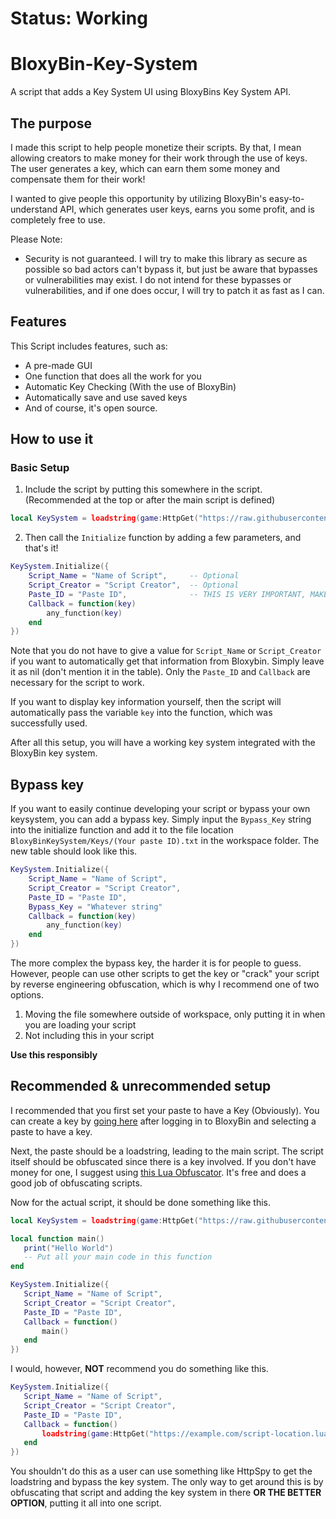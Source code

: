 # Status: Working

# BloxyBin-Key-System
A script that adds a Key System UI using BloxyBins Key System API.

## The purpose
I made this script to help people monetize their scripts. By that, I mean allowing creators to make money for their work through the use of keys. The user generates a key, which can earn them some money and compensate them for their work!
 
I wanted to give people this opportunity by utilizing BloxyBin's easy-to-understand API, which generates user keys, earns you some profit, and is completely free to use.

Please Note:
* Security is not guaranteed. I will try to make this library as secure as possible so bad actors can't bypass it, but just be aware that bypasses or vulnerabilities may exist. I do not intend for these bypasses or vulnerabilities, and if one does occur, I will try to patch it as fast as I can.

## Features
 This Script includes features, such as:
 * A pre-made GUI
 * One function that does all the work for you
 * Automatic Key Checking (With the use of BloxyBin)
 * Automatically save and use saved keys
 * And of course, it's open source.

## How to use it

### Basic Setup

1) Include the script by putting this somewhere in the script. (Recommended at the top or after the main script is defined)

```lua
local KeySystem = loadstring(game:HttpGet("https://raw.githubusercontent.com/Vortex-scripts/BloxyBin-Key-System/main/main.lua"))()
```

2) Then call the `Initialize` function by adding a few parameters, and that's it!
```lua
KeySystem.Initialize({
    Script_Name = "Name of Script",     -- Optional
    Script_Creator = "Script Creator",  -- Optional
    Paste_ID = "Paste ID",              -- THIS IS VERY IMPORTANT, MAKE SURE IT MATCHES YOUR PASTE ID
    Callback = function(key)
        any_function(key)
    end
})
```

Note that you do not have to give a value for `Script_Name` or `Script_Creator` if you want to automatically get that information from Bloxybin. Simply leave it as nil (don't mention it in the table). Only the `Paste_ID` and `Callback` are necessary for the script to work.

If you want to display key information yourself, then the script will automatically pass the variable `key` into the function, which was successfully used.

After all this setup, you will have a working key system integrated with the BloxyBin key system.

## Bypass key

If you want to easily continue developing your script or bypass your own keysystem, you can add a bypass key. Simply input the `Bypass_Key` string into the initialize function and add it to the file location `BloxyBinKeySystem/Keys/(Your paste ID).txt` in the workspace folder. The new table should look like this.
```lua
KeySystem.Initialize({
    Script_Name = "Name of Script",
    Script_Creator = "Script Creator",
    Paste_ID = "Paste ID",
    Bypass_Key = "Whatever string"
    Callback = function(key)
        any_function(key)
    end
})
```

The more complex the bypass key, the harder it is for people to guess. However, people can use other scripts to get the key or "crack" your script by reverse engineering obfuscation, which is why I recommend one of two options.

1) Moving the file somewhere outside of workspace, only putting it in when you are loading your script
2) Not including this in your script

**Use this responsibly**

## Recommended & unrecommended setup
I recommended that you first set your paste to have a Key (Obviously). You can create a key by [going here](https://bloxybin.com/account/dashboard?=key_api) after logging in to BloxyBin and selecting a paste to have a key.

Next, the paste should be a loadstring, leading to the main script. The script itself should be obfuscated since there is a key involved. If you don't have money for one, I suggest using [this Lua Obfuscator](https://luaobfuscator.com). It's free and does a good job of obfuscating scripts.

Now for the actual script, it should be done something like this.

 ```lua
local KeySystem = loadstring(game:HttpGet("https://raw.githubusercontent.com/Vortex-scripts/BloxyBin-Key-System/main/main.lua"))()

local function main()
    print("Hello World")
    -- Put all your main code in this function
end

KeySystem.Initialize({
    Script_Name = "Name of Script",
    Script_Creator = "Script Creator",
    Paste_ID = "Paste ID",              
    Callback = function()
        main()
    end
})
 ```
 
I would, however, **NOT** recommend you do something like this.
 
 ```lua
 KeySystem.Initialize({
    Script_Name = "Name of Script",
    Script_Creator = "Script Creator",
    Paste_ID = "Paste ID",
    Callback = function()
        loadstring(game:HttpGet("https://example.com/script-location.lua"))() -- Here is the problem
    end
})
 ```
 
You shouldn't do this as a user can use something like HttpSpy to get the loadstring and bypass the key system. The only way to get around this is by obfuscating that script and adding the key system in there **OR THE BETTER OPTION**, putting it all into one script.
